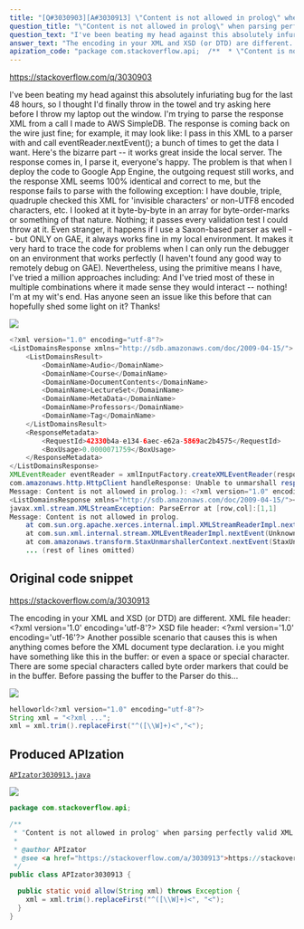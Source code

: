 ```yaml
---
title: "[Q#3030903][A#3030913] \"Content is not allowed in prolog\" when parsing perfectly valid XML on GAE"
question_title: "\"Content is not allowed in prolog\" when parsing perfectly valid XML on GAE"
question_text: "I've been beating my head against this absolutely infuriating bug for the last 48 hours, so I thought I'd finally throw in the towel and try asking here before I throw my laptop out the window. I'm trying to parse the response XML from a call I made to AWS SimpleDB. The response is coming back on the wire just fine; for example, it may look like: I pass in this XML to a parser with and call eventReader.nextEvent(); a bunch of times to get the data I want. Here's the bizarre part -- it works great inside the local server. The response comes in, I parse it, everyone's happy. The problem is that when I deploy the code to Google App Engine, the outgoing request still works, and the response XML seems 100% identical and correct to me, but the response fails to parse with the following exception: I have double, triple, quadruple checked this XML for 'invisible characters' or non-UTF8 encoded characters, etc. I looked at it byte-by-byte in an array for byte-order-marks or something of that nature. Nothing; it passes every validation test I could throw at it. Even stranger, it happens if I use a Saxon-based parser as well -- but ONLY on GAE, it always works fine in my local environment. It makes it very hard to trace the code for problems when I can only run the debugger on an environment that works perfectly (I haven't found any good way to remotely debug on GAE). Nevertheless, using the primitive means I have, I've tried a million approaches including: And I've tried most of these in multiple combinations where it made sense they would interact -- nothing! I'm at my wit's end. Has anyone seen an issue like this before that can hopefully shed some light on it? Thanks!"
answer_text: "The encoding in your XML and XSD (or DTD) are different. XML file header:  <?xml version='1.0' encoding='utf-8'?> XSD file header: <?xml version='1.0' encoding='utf-16'?> Another possible scenario that causes this is when anything comes before the XML document type declaration. i.e you might have something like this in the buffer: or even a space or special character. There are some special characters called byte order markers that could be in the buffer. Before passing the buffer to the Parser do this..."
apization_code: "package com.stackoverflow.api;  /**  * \"Content is not allowed in prolog\" when parsing perfectly valid XML on GAE  *  * @author APIzator  * @see <a href=\"https://stackoverflow.com/a/3030913\">https://stackoverflow.com/a/3030913</a>  */ public class APIzator3030913 {    public static void allow(String xml) throws Exception {     xml = xml.trim().replaceFirst(\"^([\\\\W]+)<\", \"<\");   } }"
---
```


https://stackoverflow.com/q/3030903

I&#x27;ve been beating my head against this absolutely infuriating bug for the last 48 hours, so I thought I&#x27;d finally throw in the towel and try asking here before I throw my laptop out the window.
I&#x27;m trying to parse the response XML from a call I made to AWS SimpleDB. The response is coming back on the wire just fine; for example, it may look like:
I pass in this XML to a parser with
and call eventReader.nextEvent(); a bunch of times to get the data I want.
Here&#x27;s the bizarre part -- it works great inside the local server. The response comes in, I parse it, everyone&#x27;s happy. The problem is that when I deploy the code to Google App Engine, the outgoing request still works, and the response XML seems 100% identical and correct to me, but the response fails to parse with the following exception:
I have double, triple, quadruple checked this XML for &#x27;invisible characters&#x27; or non-UTF8 encoded characters, etc. I looked at it byte-by-byte in an array for byte-order-marks or something of that nature. Nothing; it passes every validation test I could throw at it. Even stranger, it happens if I use a Saxon-based parser as well -- but ONLY on GAE, it always works fine in my local environment.
It makes it very hard to trace the code for problems when I can only run the debugger on an environment that works perfectly (I haven&#x27;t found any good way to remotely debug on GAE). Nevertheless, using the primitive means I have, I&#x27;ve tried a million approaches including:
And I&#x27;ve tried most of these in multiple combinations where it made sense they would interact -- nothing! I&#x27;m at my wit&#x27;s end. Has anyone seen an issue like this before that can hopefully shed some light on it?
Thanks!


<div class="code-logo"><img src="/stackoverflow.png" /></div>

```java
<?xml version="1.0" encoding="utf-8"?> 
<ListDomainsResponse xmlns="http://sdb.amazonaws.com/doc/2009-04-15/">
    <ListDomainsResult>
        <DomainName>Audio</DomainName>
        <DomainName>Course</DomainName>
        <DomainName>DocumentContents</DomainName>
        <DomainName>LectureSet</DomainName>
        <DomainName>MetaData</DomainName>
        <DomainName>Professors</DomainName>
        <DomainName>Tag</DomainName>
    </ListDomainsResult>
    <ResponseMetadata>
        <RequestId>42330b4a-e134-6aec-e62a-5869ac2b4575</RequestId>
        <BoxUsage>0.0000071759</BoxUsage>
    </ResponseMetadata>
</ListDomainsResponse>
XMLEventReader eventReader = xmlInputFactory.createXMLEventReader(response.getContent());
com.amazonaws.http.HttpClient handleResponse: Unable to unmarshall response (ParseError at [row,col]:[1,1]
Message: Content is not allowed in prolog.): <?xml version="1.0" encoding="utf-8"?> 
<ListDomainsResponse xmlns="http://sdb.amazonaws.com/doc/2009-04-15/"><ListDomainsResult><DomainName>Audio</DomainName><DomainName>Course</DomainName><DomainName>DocumentContents</DomainName><DomainName>LectureSet</DomainName><DomainName>MetaData</DomainName><DomainName>Professors</DomainName><DomainName>Tag</DomainName></ListDomainsResult><ResponseMetadata><RequestId>42330b4a-e134-6aec-e62a-5869ac2b4575</RequestId><BoxUsage>0.0000071759</BoxUsage></ResponseMetadata></ListDomainsResponse>
javax.xml.stream.XMLStreamException: ParseError at [row,col]:[1,1]
Message: Content is not allowed in prolog.
    at com.sun.org.apache.xerces.internal.impl.XMLStreamReaderImpl.next(Unknown Source)
    at com.sun.xml.internal.stream.XMLEventReaderImpl.nextEvent(Unknown Source)
    at com.amazonaws.transform.StaxUnmarshallerContext.nextEvent(StaxUnmarshallerContext.java:153)
    ... (rest of lines omitted)
```


## Original code snippet

https://stackoverflow.com/a/3030913

The encoding in your XML and XSD (or DTD) are different.
XML file header:  &lt;?xml version=&#x27;1.0&#x27; encoding=&#x27;utf-8&#x27;?&gt;
XSD file header: &lt;?xml version=&#x27;1.0&#x27; encoding=&#x27;utf-16&#x27;?&gt;
Another possible scenario that causes this is when anything comes before the XML document type declaration. i.e you might have something like this in the buffer:
or even a space or special character.
There are some special characters called byte order markers that could be in the buffer.
Before passing the buffer to the Parser do this...

<div class="code-logo"><img src="/stackoverflow.png" /></div>

```java
helloworld<?xml version="1.0" encoding="utf-8"?>
String xml = "<?xml ...";
xml = xml.trim().replaceFirst("^([\\W]+)<","<");
```

## Produced APIzation

[`APIzator3030913.java`](https://github.com/pasqualesalza/apization/raw/main/data/search/APIzator3030913.java)

<div class="code-logo"><img src="/apizator.png" /></div>

```java
package com.stackoverflow.api;

/**
 * "Content is not allowed in prolog" when parsing perfectly valid XML on GAE
 *
 * @author APIzator
 * @see <a href="https://stackoverflow.com/a/3030913">https://stackoverflow.com/a/3030913</a>
 */
public class APIzator3030913 {

  public static void allow(String xml) throws Exception {
    xml = xml.trim().replaceFirst("^([\\W]+)<", "<");
  }
}

```